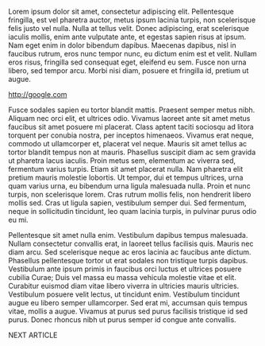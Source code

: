 Lorem ipsum dolor sit amet, consectetur adipiscing elit. Pellentesque fringilla, est vel pharetra auctor, metus ipsum lacinia turpis, non scelerisque felis justo vel nulla. Nulla at tellus velit. Donec adipiscing, erat scelerisque iaculis mollis, enim ante vulputate ante, et egestas sapien risus at ipsum. Nam eget enim in dolor bibendum dapibus. Maecenas dapibus, nisl in faucibus rutrum, eros nunc tempor nunc, eu dictum enim est et velit. Nullam eros risus, fringilla sed consequat eget, eleifend eu sem. Fusce non urna libero, sed tempor arcu. Morbi nisi diam, posuere et fringilla id, pretium ut augue.

<http://google.com>

Fusce sodales sapien eu tortor blandit mattis. Praesent semper metus nibh. Aliquam nec orci elit, et ultrices odio. Vivamus laoreet ante sit amet metus faucibus sit amet posuere mi placerat. Class aptent taciti sociosqu ad litora torquent per conubia nostra, per inceptos himenaeos. Vivamus erat neque, commodo ut ullamcorper et, placerat vel neque. Mauris sit amet tellus ac tortor blandit tempus non at mauris. Phasellus suscipit diam ac sem gravida ut pharetra lacus iaculis. Proin metus sem, elementum ac viverra sed, fermentum varius turpis. Etiam sit amet placerat nulla. Nam pharetra elit pretium mauris molestie lobortis. Ut tempor, dui et tempus ultrices, urna quam varius urna, eu bibendum urna ligula malesuada nulla. Proin et nunc turpis, non scelerisque lorem. Cras rutrum mollis felis, non hendrerit libero mollis sed. Cras ut ligula sapien, vestibulum semper dui. Sed fermentum, neque in sollicitudin tincidunt, leo quam lacinia turpis, in pulvinar purus odio eu mi.

Pellentesque sit amet nulla enim. Vestibulum dapibus tempus malesuada. Nullam consectetur convallis erat, in laoreet tellus facilisis quis. Mauris nec diam arcu. Sed scelerisque neque ac eros lacinia ac faucibus ante dictum. Phasellus pellentesque tortor ut erat sodales non tristique turpis dapibus. Vestibulum ante ipsum primis in faucibus orci luctus et ultrices posuere cubilia Curae; Duis vel massa eu massa vehicula molestie vitae et elit. Curabitur euismod diam vitae libero viverra in ultricies mauris ultricies. Vestibulum posuere velit lectus, ut tincidunt enim. Vestibulum tincidunt augue eu libero semper ullamcorper. Sed erat mi, accumsan quis tempus vitae, mollis a augue. Vivamus at purus sed purus facilisis tristique id sed purus. Donec rhoncus nibh ut purus semper id congue ante convallis.


NEXT ARTICLE
